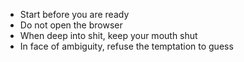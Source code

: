 - Start before you are ready
- Do not open the browser
- When deep into shit, keep your mouth shut
- In face of ambiguity, refuse the temptation to guess
